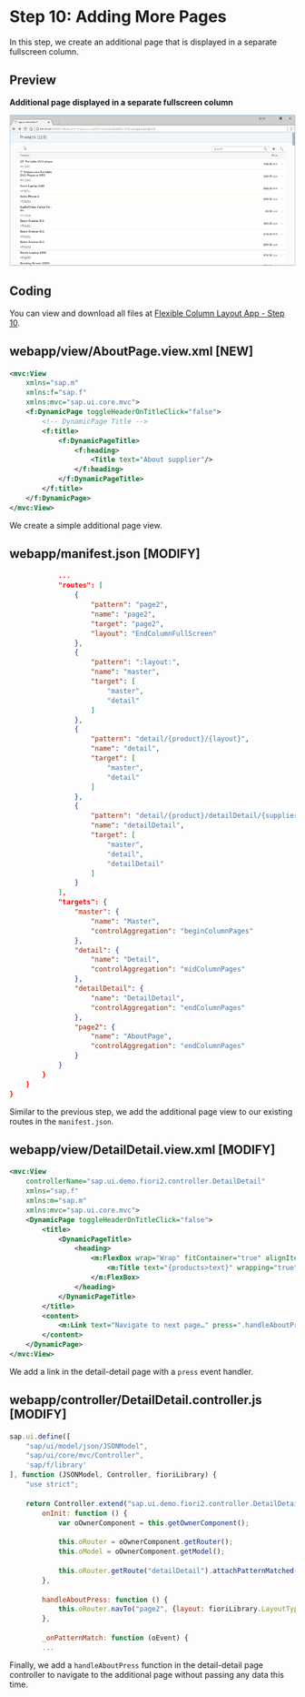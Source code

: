 <!-- loioa59b3de038874f879cf20bfc3287bd7c -->

# Step 10: Adding More Pages

In this step, we create an additional page that is displayed in a separate fullscreen column.



<a name="loioa59b3de038874f879cf20bfc3287bd7c__section_yfh_d31_12b"/>

## Preview

   
  
**Additional page displayed in a separate fullscreen column**

 ![](images/More_Pages_Fiori_2_0_Tutorial_41f6ae1.gif "Additional page displayed in a separate fullscreen column") 



<a name="loioa59b3de038874f879cf20bfc3287bd7c__section_fd2_4dd_lbb"/>

## Coding

You can view and download all files at [Flexible Column Layout App - Step 10](https://ui5.sap.com/#/sample/sap.f.tutorial.fiori2.10/preview).



<a name="loioa59b3de038874f879cf20bfc3287bd7c__section_wql_2pj_l4b"/>

## webapp/view/AboutPage.view.xml \[NEW\]

```xml
<mvc:View
	xmlns="sap.m"
	xmlns:f="sap.f"
	xmlns:mvc="sap.ui.core.mvc">
	<f:DynamicPage toggleHeaderOnTitleClick="false">
		<!-- DynamicPage Title -->
		<f:title>
			<f:DynamicPageTitle>
				<f:heading>
					<Title text="About supplier"/>
				</f:heading>
			</f:DynamicPageTitle>
		</f:title>
	</f:DynamicPage>
</mvc:View>
```

We create a simple additional page view.



<a name="loioa59b3de038874f879cf20bfc3287bd7c__section_cbl_dpj_l4b"/>

## webapp/manifest.json \[MODIFY\]

```json
			...
			"routes": [
				{
					"pattern": "page2",
					"name": "page2",
					"target": "page2",
					"layout": "EndColumnFullScreen"
				},
				{
					"pattern": ":layout:",
					"name": "master",
					"target": [
						"master",
						"detail"
					]
				},
				{
					"pattern": "detail/{product}/{layout}",
					"name": "detail",
					"target": [
						"master",
						"detail"
					]
				},
				{
					"pattern": "detail/{product}/detailDetail/{supplier}/{layout}",
					"name": "detailDetail",
					"target": [
						"master",
						"detail",
						"detailDetail"
					]
				}
			],
			"targets": {
				"master": {
					"name": "Master",
					"controlAggregation": "beginColumnPages"
				},
				"detail": {
					"name": "Detail",
					"controlAggregation": "midColumnPages"
				},
				"detailDetail": {
					"name": "DetailDetail",
					"controlAggregation": "endColumnPages"
				},
				"page2": {
					"name": "AboutPage",
					"controlAggregation": "endColumnPages"
				}
			}
		}
	}
}
```

Similar to the previous step, we add the additional page view to our existing routes in the `manifest.json`.



<a name="loioa59b3de038874f879cf20bfc3287bd7c__section_o45_cpj_l4b"/>

## webapp/view/DetailDetail.view.xml \[MODIFY\]

```xml
<mvc:View
	controllerName="sap.ui.demo.fiori2.controller.DetailDetail"
	xmlns="sap.f"
	xmlns:m="sap.m"
	xmlns:mvc="sap.ui.core.mvc">
	<DynamicPage toggleHeaderOnTitleClick="false">
		<title>
			<DynamicPageTitle>
				<heading>
					<m:FlexBox wrap="Wrap" fitContainer="true" alignItems="Center">
						<m:Title text="{products>text}" wrapping="true" class="sapUiTinyMarginEnd"/>
					</m:FlexBox>
				</heading>
			</DynamicPageTitle>
		</title>
		<content>
			<m:Link text="Navigate to next page…" press=".handleAboutPress"/>
		</content>
	</DynamicPage>
</mvc:View>
```

We add a link in the detail-detail page with a `press` event handler.



<a name="loioa59b3de038874f879cf20bfc3287bd7c__section_z3c_cpj_l4b"/>

## webapp/controller/DetailDetail.controller.js \[MODIFY\]

```js
sap.ui.define([
	"sap/ui/model/json/JSONModel",
	"sap/ui/core/mvc/Controller",
	'sap/f/library'
], function (JSONModel, Controller, fioriLibrary) {
	"use strict";

	return Controller.extend("sap.ui.demo.fiori2.controller.DetailDetail", {
		onInit: function () {
			var oOwnerComponent = this.getOwnerComponent();

			this.oRouter = oOwnerComponent.getRouter();
			this.oModel = oOwnerComponent.getModel();

			this.oRouter.getRoute("detailDetail").attachPatternMatched(this._onPatternMatch, this);
		},

		handleAboutPress: function () {
			this.oRouter.navTo("page2", {layout: fioriLibrary.LayoutType.EndColumnFullScreen});
		},

		_onPatternMatch: function (oEvent) {
		...
```

Finally, we add a `handleAboutPress` function in the detail-detail page controller to navigate to the additional page without passing any data this time.

